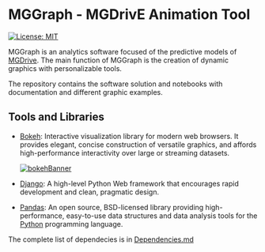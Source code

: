 # MGGraph - MGDrivE Animation Tool 

[![License: MIT](https://img.shields.io/badge/License-MIT-yellow.svg)](https://opensource.org/licenses/MIT)

MGGraph is an analytics software focused of the predictive models of [MGDrive](https://marshalllab.github.io/MGDrivE/). The main function of MGGraph is the creation of dynamic graphics with personalizable tools.

The repository contains the software solution and notebooks with documentation and different graphic examples.



## Tools and Libraries

* [Bokeh](https://docs.bokeh.org/en/1.4.0/): Interactive visualization library for modern web browsers. It provides elegant, concise construction of versatile graphics, and affords high-performance interactivity over large or streaming datasets. 

  [![bokehBanner](https://github.com/ShellShocker08/MGGraph/blob/develop/Jupyter/static/img/bokehBanner.png)](https://www.kdnuggets.com/2017/08/interview-bryan-van-de-ven-bokeh.html)

  

* [Django](https://www.djangoproject.com/):  A high-level Python Web framework that encourages rapid development and clean, pragmatic design.

* [Pandas](https://pandas.pydata.org/): An open source, BSD-licensed library providing high-performance, easy-to-use data structures and data analysis tools for the [Python](https://www.python.org/) programming language.

The complete list of dependecies is in [Dependencies.md](https://github.com/ShellShocker08/MGGraph/blob/develop/md/Dependencies.md)

